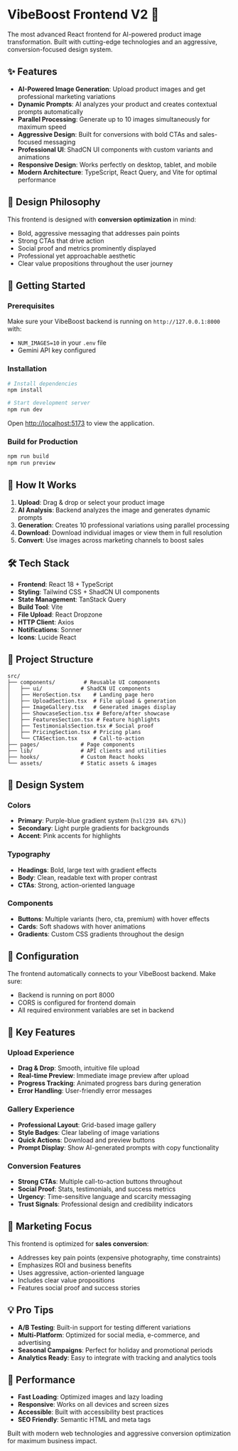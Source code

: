 # VibeBoost Frontend V2 🚀

The most advanced React frontend for AI-powered product image transformation. Built with cutting-edge technologies and an aggressive, conversion-focused design system.

## ✨ Features

- **AI-Powered Image Generation**: Upload product images and get professional marketing variations
- **Dynamic Prompts**: AI analyzes your product and creates contextual prompts automatically  
- **Parallel Processing**: Generate up to 10 images simultaneously for maximum speed
- **Aggressive Design**: Built for conversions with bold CTAs and sales-focused messaging
- **Professional UI**: ShadCN UI components with custom variants and animations
- **Responsive Design**: Works perfectly on desktop, tablet, and mobile
- **Modern Architecture**: TypeScript, React Query, and Vite for optimal performance

## 🎨 Design Philosophy

This frontend is designed with **conversion optimization** in mind:
- Bold, aggressive messaging that addresses pain points
- Strong CTAs that drive action
- Social proof and metrics prominently displayed  
- Professional yet approachable aesthetic
- Clear value propositions throughout the user journey

## 🚀 Getting Started

### Prerequisites

Make sure your VibeBoost backend is running on `http://127.0.0.1:8000` with:
- `NUM_IMAGES=10` in your `.env` file
- Gemini API key configured

### Installation

```bash
# Install dependencies
npm install

# Start development server
npm run dev
```

Open [http://localhost:5173](http://localhost:5173) to view the application.

### Build for Production

```bash
npm run build
npm run preview
```

## 🎯 How It Works

1. **Upload**: Drag & drop or select your product image
2. **AI Analysis**: Backend analyzes the image and generates dynamic prompts
3. **Generation**: Creates 10 professional variations using parallel processing  
4. **Download**: Download individual images or view them in full resolution
5. **Convert**: Use images across marketing channels to boost sales

## 🛠 Tech Stack

- **Frontend**: React 18 + TypeScript
- **Styling**: Tailwind CSS + ShadCN UI components
- **State Management**: TanStack Query
- **Build Tool**: Vite
- **File Upload**: React Dropzone
- **HTTP Client**: Axios
- **Notifications**: Sonner
- **Icons**: Lucide React

## 📁 Project Structure

```
src/
├── components/         # Reusable UI components
│   ├── ui/            # ShadCN UI components
│   ├── HeroSection.tsx    # Landing page hero
│   ├── UploadSection.tsx  # File upload & generation
│   ├── ImageGallery.tsx   # Generated images display
│   ├── ShowcaseSection.tsx # Before/after showcase
│   ├── FeaturesSection.tsx # Feature highlights
│   ├── TestimonialsSection.tsx # Social proof
│   ├── PricingSection.tsx # Pricing plans
│   └── CTASection.tsx     # Call-to-action
├── pages/             # Page components
├── lib/               # API clients and utilities
├── hooks/             # Custom React hooks
└── assets/            # Static assets & images
```

## 🎨 Design System

### Colors
- **Primary**: Purple-blue gradient system (`hsl(239 84% 67%)`)
- **Secondary**: Light purple gradients for backgrounds
- **Accent**: Pink accents for highlights

### Typography
- **Headings**: Bold, large text with gradient effects
- **Body**: Clean, readable text with proper contrast
- **CTAs**: Strong, action-oriented language

### Components
- **Buttons**: Multiple variants (hero, cta, premium) with hover effects
- **Cards**: Soft shadows with hover animations
- **Gradients**: Custom CSS gradients throughout the design

## 🔧 Configuration

The frontend automatically connects to your VibeBoost backend. Make sure:
- Backend is running on port 8000
- CORS is configured for frontend domain  
- All required environment variables are set in backend

## 📱 Key Features

### Upload Experience
- **Drag & Drop**: Smooth, intuitive file upload
- **Real-time Preview**: Immediate image preview after upload
- **Progress Tracking**: Animated progress bars during generation
- **Error Handling**: User-friendly error messages

### Gallery Experience  
- **Professional Layout**: Grid-based image gallery
- **Style Badges**: Clear labeling of image variations
- **Quick Actions**: Download and preview buttons
- **Prompt Display**: Show AI-generated prompts with copy functionality

### Conversion Features
- **Strong CTAs**: Multiple call-to-action buttons throughout
- **Social Proof**: Stats, testimonials, and success metrics
- **Urgency**: Time-sensitive language and scarcity messaging
- **Trust Signals**: Professional design and credibility indicators

## 🎯 Marketing Focus

This frontend is optimized for **sales conversion**:
- Addresses key pain points (expensive photography, time constraints)
- Emphasizes ROI and business benefits
- Uses aggressive, action-oriented language
- Includes clear value propositions
- Features social proof and success stories

## 💡 Pro Tips

- **A/B Testing**: Built-in support for testing different variations
- **Multi-Platform**: Optimized for social media, e-commerce, and advertising
- **Seasonal Campaigns**: Perfect for holiday and promotional periods
- **Analytics Ready**: Easy to integrate with tracking and analytics tools

## 🚀 Performance

- **Fast Loading**: Optimized images and lazy loading
- **Responsive**: Works on all devices and screen sizes  
- **Accessible**: Built with accessibility best practices
- **SEO Friendly**: Semantic HTML and meta tags

Built with modern web technologies and aggressive conversion optimization for maximum business impact.